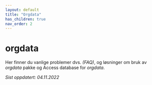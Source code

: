 ```yaml
---
layout: default
title: "Orgdata"
has_children: true
nav_order: 2
---
```


# orgdata

Her finner du vanlige problemer dvs. *(FAQ)*, og løsninger om bruk av *orgdata*
pakke og Access database for *orgdata*.

*Sist oppdatert: 04.11.2022*
